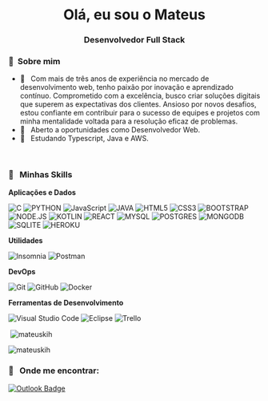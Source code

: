 <h1 align="center">Olá, eu sou o Mateus</h1>
<h3 align="center">Desenvolvedor Full Stack</h3>


<h3> 👦 &nbsp;Sobre mim </h3>

- 🤔 &nbsp; Com mais de três anos de experiência no mercado de desenvolvimento web, tenho paixão por inovação e aprendizado contínuo. Comprometido com a excelência, busco criar soluções digitais que superem as expectativas dos clientes. Ansioso por novos desafios, estou confiante em contribuir para o sucesso de equipes e projetos com minha mentalidade voltada para a resolução eficaz de problemas.
- 💼 &nbsp; Aberto a oportunidades como Desenvolvedor Web.
- 📝 &nbsp; Estudando Typescript, Java e AWS.

<br/>
<h3> 🚀 &nbsp; Minhas Skills </h3>

**Aplicações e Dados**

![C](https://img.shields.io/badge/C-00599C?style=for-the-badge&logo=c&logoColor=white)
![PYTHON](https://img.shields.io/badge/Python-3776AB?style=for-the-badge&logo=python&logoColor=white)
![JavaScript](https://img.shields.io/badge/JavaScript-F7DF1E?style=for-the-badge&logo=javascript&logoColor=black)
![JAVA](https://img.shields.io/badge/Java-ED8B00?style=for-the-badge&logo=java&logoColor=white)
![HTML5](https://img.shields.io/badge/HTML5-E34F26?style=for-the-badge&logo=html5&logoColor=white)
![CSS3](https://img.shields.io/badge/CSS3-1572B6?style=for-the-badge&logo=css3&logoColor=white)
![BOOTSTRAP](https://img.shields.io/badge/Bootstrap-563D7C?style=for-the-badge&logo=bootstrap&logoColor=white)
![NODE.JS](https://img.shields.io/badge/Node.js-43853D?style=for-the-badge&logo=node.js&logoColor=white)
![KOTLIN](https://img.shields.io/badge/Kotlin-0095D5?&style=for-the-badge&logo=kotlin&logoColor=white)
![REACT](https://img.shields.io/badge/React-20232A?style=for-the-badge&logo=react&logoColor=61DAFB)
![MYSQL](https://img.shields.io/badge/MySQL-00000F?style=for-the-badge&logo=mysql&logoColor=white)
![POSTGRES](https://img.shields.io/badge/PostgreSQL-316192?style=for-the-badge&logo=postgresql&logoColor=white)
![MONGODB](https://img.shields.io/badge/MongoDB-4EA94B?style=for-the-badge&logo=mongodb&logoColor=white)
![SQLITE](https://img.shields.io/badge/SQLite-07405E?style=for-the-badge&logo=sqlite&logoColor=white)
![HEROKU](https://img.shields.io/badge/Heroku-430098?style=for-the-badge&logo=heroku&logoColor=white)

**Utilidades**

  ![Insomnia](https://img.shields.io/badge/-Insomnia-333333?style=flat&logo=insomnia)
  ![Postman](https://img.shields.io/badge/-Postman-333333?style=flat&logo=postman)

**DevOps**

  ![Git](https://img.shields.io/badge/-Git-333333?style=flat&logo=git)
  ![GitHub](https://img.shields.io/badge/-GitHub-333333?style=flat&logo=github)
  ![Docker](https://img.shields.io/badge/-Docker-333333?style=flat&logo=docker)

**Ferramentas de Desenvolvimento**

  ![Visual Studio Code](https://img.shields.io/badge/-Visual%20Studio%20Code-333333?style=flat&logo=visual-studio-code&logoColor=007ACC)
  ![Eclipse](https://img.shields.io/badge/-Eclipse-333333?style=flat&logo=eclipse-ide&logoColor=2C2255)
  ![Trello](https://img.shields.io/badge/-Trello-333333?style=flat&logo=trello&logoColor=007ACC)
<br/>


<p>&nbsp;<img align="center" src="https://github-readme-stats.vercel.app/api?username=mateuskih&show_icons=true&locale=en" alt="mateuskih" /></p>

<p><img align="center" src="https://github-readme-streak-stats.herokuapp.com/?user=mateuskih&" alt="mateuskih" /></p>


<h3> 📧 &nbsp; Onde me encontrar: </h3> 

[![Outlook Badge](https://img.shields.io/badge/Microsoft_Outlook-0078D4?style=for-the-badge&logo=microsoft-outlook&logoColor=white&link=mailto:mateusoliveiradesouza@hotmail.com)](mailto:mateusoliveiradesouza@hotmail.com)

